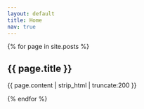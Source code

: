 ```yaml
---
layout: default
title: Home
nav: true
---
```

{% for page  in site.posts %}
<div class="article">
  <h2>{{ page.title }}</h2>
  <p>{{ page.content | strip_html | truncate:200 }}</p>
</div>
{% endfor %}
